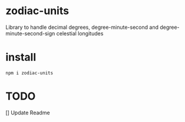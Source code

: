 # zodiac-units
Library to handle decimal degrees, degree-minute-second and degree-minute-second-sign celestial longitudes

# install
`npm i zodiac-units`

# TODO
[] Update Readme
